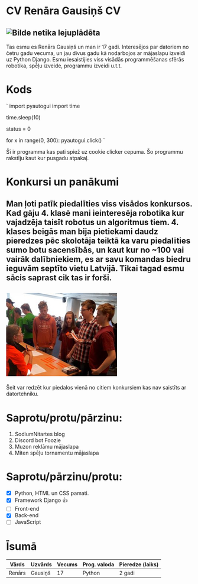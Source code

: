 # CV Renāra Gausiņš CV
![Bilde netika lejuplādēta](https://cdn.discordapp.com/attachments/712432238658322513/806105436679700510/unknown.png)
---
Tas esmu es Renārs Gausiņš un man ir 17 gadi. Interesējos par datoriem no četru gadu vecuma, un jau divus gadu kā nodarbojos ar mājaslapu izveidi uz Python Django. Esmu iesaistijies viss visādās programmēšanas sfērās robotika, spēļu izveide, programmu izveidi u.t.t.

# Kods

` import pyautogui
import time

time.sleep(10)

status = 0

for x in range(0, 300):
    pyautogui.click() `



Šī ir programma kas pati spiež uz cookie clicker cepuma. Šo programmu rakstīju kaut kur pusgadu atpakaļ.

# Konkursi un panākumi

Man ļoti patīk piedalīties viss visādos konkursos. Kad gāju 4. klasē mani ieinteresēja robotika kur vajadzēja taisīt robotus un algoritmus tiem. 4. klases beigās man bija pietiekami daudz pieredzes pēc skolotāja teiktā ka varu piedalīties sumo botu sacensībās, un kaut kur no ~100 vai vairāk dalībniekiem, es ar savu komandas biedru ieguvām septīto vietu Latvijā. Tikai tagad esmu sācis saprast cik tas ir forši.
---
![Bilde netika lejuplādēta](bilde.jpg)
---
Šeit var redzēt kur piedalos vienā no citiem konkursiem kas nav saistīts ar datortehniku.


# Saprotu/protu/pārzinu:
1. SodiumNitartes blog
2. Discord bot Foozie
3. Muzon reklāmu mājaslapa
4. Miten spēļu tornamentu mājaslapa

# Saprotu/pārzinu/protu:
- [x] Python, HTML un CSS pamati.
- [x] Framework Django :+1:
- [ ] Front-end
- [x] Back-end
- [ ] JavaScript

# Īsumā
| Vārds | Uzvārds | Vecums | Prog. valoda | Pieredze (laiks) |
| ----------- | ----------- | ----------- | ----------- | ----------- |
| Renārs | Gausiņš | 17 | Python | 2 gadi |

